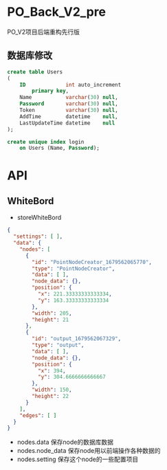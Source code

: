 # PO_Back_V2_pre
PO_V2项目后端重构先行版

## 数据库修改

```sql
create table Users
(
    ID             int auto_increment
        primary key,
    Name           varchar(30) null,
    Password       varchar(30) null,
    Token          varchar(30) null,
    AddTime        datetime    null,
    LastUpdateTime datetime    null
);

create unique index login
    on Users (Name, Password);
```

# API

## WhiteBord

- storeWhiteBord

```json
{
  "settings": [ ],
  "data": {
    "nodes": [
      {
        "id": "PointNodeCreator_1679562065770",
        "type": "PointNodeCreator",
        "data": [ ],
        "node_data": {},
        "position": {
          "x": 221.33333333333334,
          "y": 163.33333333333334
        },
        "width": 205,
        "height": 21
      },
      {
        "id": "output_1679562067329",
        "type": "output",
        "data": [ ],
        "node_data": {},
        "position": {
          "x": 394,
          "y": 304.6666666666667
        },
        "width": 150,
        "height": 22
      }
    ],
    "edges": [ ]
  }
}
```

- nodes.data 保存node的数据库数据
- nodes.node_data 保存node用以前端操作各种数据的
- nodes.setting 保存这个node的一些配置项目
